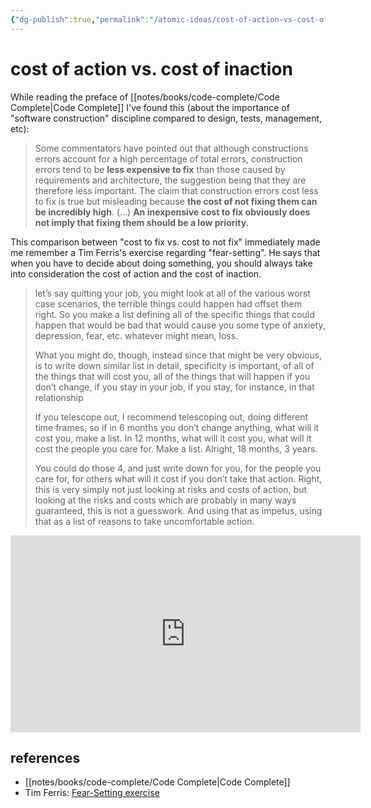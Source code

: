 ```yaml
---
{"dg-publish":true,"permalink":"/atomic-ideas/cost-of-action-vs-cost-of-inaction/","dgHomeLink":true,"dgPassFrontmatter":false,"dgShowBacklinks":true,"dgShowLocalGraph":true}
---
```


# cost of action vs. cost of inaction

While reading the preface of [[notes/books/code-complete/Code Complete|Code Complete]] I've found this (about the importance of "software construction" discipline compared to design, tests, management, etc):

> Some commentators have pointed out that although constructions errors account for a high percentage of total errors, construction errors tend to be **less expensive to fix** than those caused by requirements and architecture, the suggestion being that they are therefore less important. The claim that construction errors cost less to fix is true but misleading because **the cost of not fixing them can be incredibly high**. (...) **An inexpensive cost to fix obviously does not imply that fixing them should be a low priority.**

This comparison between "cost to fix vs. cost to not fix" immediately made me remember a Tim Ferris's exercise regarding "fear-setting". He says that when you have to decide about doing something, you should always take into consideration the cost of action and the cost of inaction.

> let’s say quitting your job, you might look at all of the various worst case scenarios, the terrible things could happen had offset them right. So you make a list defining all of the specific things that could happen that would be bad that would cause you some type of anxiety, depression, fear, etc. whatever might mean, loss.
>
> What you might do, though, instead since that might be very obvious, is to write down similar list in detail, specificity is important, of all of the things that will cost you, all of the things that will happen if you don’t change, if you stay in your job, if you stay, for instance, in that relationship
>
> If you telescope out, I recommend telescoping out, doing different time frames, so if in 6 months you don’t change anything, what will it cost you, make a list. In 12 months, what will it cost you, what will it cost the people you care for. Make a list. Alright, 18 months, 3 years.
>
> You could do those 4, and just write down for you, for the people you care for, for others what will it cost if you don’t take that action. Right, this is very simply not just looking at risks and costs of action, but looking at the risks and costs which are probably in many ways guaranteed, this is not a guesswork. And using that as impetus, using that as a list of reasons to take uncomfortable action.




<iframe width="560" height="315" src="https://www.youtube.com/embed/o7EVMjgsSME" title="YouTube video player" frameborder="0" allow="accelerometer; autoplay; clipboard-write; encrypted-media; gyroscope; picture-in-picture" allowfullscreen></iframe>


## references

- [[notes/books/code-complete/Code Complete|Code Complete]]
- Tim Ferris: [Fear-Setting exercise](https://youtu.be/o7EVMjgsSME)